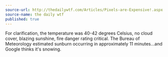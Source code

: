 ```yaml
---
source-url: http://thedailywtf.com/Articles/Pixels-are-Expensive!.aspx
source-name: the daily wtf
published: true
---
```


<p>For clarification, the temperature was 40-42 degrees Celsius, no cloud cover, blazing sunshine, fire danger rating critical. The Bureau of Meteorology estimated sunburn occurring in approximately 11 minutes...and Google thinks it's snowing.</p>


